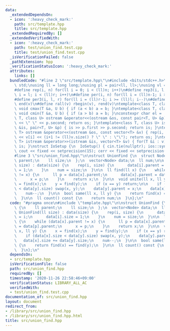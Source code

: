 ```yaml
---
data:
  _extendedDependsOn:
  - icon: ':heavy_check_mark:'
    path: src/template.hpp
    title: src/template.hpp
  _extendedRequiredBy: []
  _extendedVerifiedWith:
  - icon: ':heavy_check_mark:'
    path: test/union_find.test.cpp
    title: test/union_find.test.cpp
  _isVerificationFailed: false
  _pathExtension: hpp
  _verificationStatusIcon: ':heavy_check_mark:'
  attributes:
    links: []
  bundledCode: "#line 2 \"src/template.hpp\"\n#include <bits/stdc++.h>\nusing namespace\
    \ std;\nusing ll = long long;\nusing pl = pair<ll, ll>;\nusing vl = vector<ll>;\n\
    #define rep(i, n) for(ll i = 0; i < (ll)n; i++)\n#define rep3(i, l, r) for(ll\
    \ i = l; i < (ll)r; i++)\n#define per(i, n) for(ll i = (ll)n-1; i >= 0; i--)\n\
    #define per3(i, l, r) for(ll i = (ll)r-1; i >= (ll)l; i--)\n#define all(v) begin(v),\
    \ end(v)\n#define rall(v) rbegin(v), rend(v)\ntemplate<class T, class U> inline\
    \ void cmax(T &a, U b) { if (a < b) a = b; }\ntemplate<class T, class U> inline\
    \ void cmin(T &a, U b) { if (a > b) a = b; }\nconstexpr char el = '\\n';\ntemplate<class\
    \ T, class U> ostream &operator<<(ostream &os, const pair<T, U> &p) { os << p.first\
    \ << \" \" << p.second; return os; }\ntemplate<class T, class U> istream &operator>>(istream\
    \ &is, pair<T, U> &p) { is >> p.first >> p.second; return is; }\ntemplate<class\
    \ T> ostream &operator<<(ostream &os, const vector<T> &v) { rep(i, v.size()) os\
    \ << v[i] << (i+1 != (ll)v.size() ? \" \" : \"\"); return os; }\ntemplate<class\
    \ T> istream &operator>>(istream &is, vector<T> &v) { for(T &i : v) is >> i; return\
    \ is; }\nstruct IoSetup {\n  IoSetup() { cin.tie(nullptr); ios::sync_with_stdio(false);\
    \ cout << fixed << setprecision(15); cerr << fixed << setprecision(15); }\n} io_setup;\n\
    #line 3 \"src/union_find.hpp\"\n\nstruct UnionFind {\n  struct Node {\n    ll\
    \ parent;\n    ll size;\n  };\n  vector<Node> data;\n  ll num;\n\n  UnionFind(ll\
    \ size) : data(size) {\n    rep(i, size) {\n      data[i].parent = i;\n      data[i].size\
    \ = 1;\n    }\n    num = size;\n  }\n\n  ll find(ll x) {\n    while (data[x].parent\
    \ != x) {\n      ll p = data[x].parent;\n      data[x].parent = data[p].parent;\n\
    \      x = p;\n    }\n    return x;\n  }\n\n  void unite(ll x, ll y) {\n    x\
    \ = find(x);\n    y = find(y);\n    if (x == y) return;\n\n    if (data[x].size\
    \ < data[y].size) swap(x, y);\n    data[y].parent = x;\n    data[x].size += data[y].size;\n\
    \    num--;\n  }\n\n  bool same(ll x, ll y) {\n    return find(x) == find(y);\n\
    \  }\n\n  ll count() const {\n    return num;\n  }\n};\n"
  code: "#pragma once\n#include \"template.hpp\"\n\nstruct UnionFind {\n  struct Node\
    \ {\n    ll parent;\n    ll size;\n  };\n  vector<Node> data;\n  ll num;\n\n \
    \ UnionFind(ll size) : data(size) {\n    rep(i, size) {\n      data[i].parent\
    \ = i;\n      data[i].size = 1;\n    }\n    num = size;\n  }\n\n  ll find(ll x)\
    \ {\n    while (data[x].parent != x) {\n      ll p = data[x].parent;\n      data[x].parent\
    \ = data[p].parent;\n      x = p;\n    }\n    return x;\n  }\n\n  void unite(ll\
    \ x, ll y) {\n    x = find(x);\n    y = find(y);\n    if (x == y) return;\n\n\
    \    if (data[x].size < data[y].size) swap(x, y);\n    data[y].parent = x;\n \
    \   data[x].size += data[y].size;\n    num--;\n  }\n\n  bool same(ll x, ll y)\
    \ {\n    return find(x) == find(y);\n  }\n\n  ll count() const {\n    return num;\n\
    \  }\n};\n"
  dependsOn:
  - src/template.hpp
  isVerificationFile: false
  path: src/union_find.hpp
  requiredBy: []
  timestamp: '2020-11-26 22:58:46+09:00'
  verificationStatus: LIBRARY_ALL_AC
  verifiedWith:
  - test/union_find.test.cpp
documentation_of: src/union_find.hpp
layout: document
redirect_from:
- /library/src/union_find.hpp
- /library/src/union_find.hpp.html
title: src/union_find.hpp
---
```

